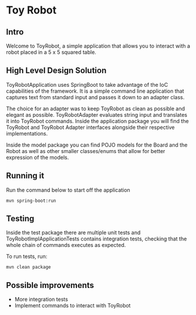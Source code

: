 # Toy Robot

## Intro

Welcome to ToyRobot, a simple application that allows you to interact with a robot placed in a 5 x 5 squared table.

## High Level Design Solution

ToyRobotApplication uses SpringBoot to take advantage of the IoC capabilities of the framework. It is a simple command line application that captures text from standard input and passes it down to an adapter class. 

The choice for an adapter was to keep ToyRobot as clean as possible and elegant as possible. ToyRobotAdapter evaluates string input and translates it into ToyRobot commands. Inside the application package you will find the ToyRobot and ToyRobot Adapter interfaces alongside their respective implementations.

 Inside the model package you can find POJO models for the Board and the Robot as well as other smaller classes/enums that allow for better expression of the models.

## Running it

Run the command below to start off the application

```
mvn spring-boot:run
```


## Testing

Inside the test package there are multiple unit tests and ToyRobotImplApplicationTests contains integration tests, checking that the whole chain of commands executes as expected.

To run tests, run:

```
mvn clean package
```

## Possible improvements

- More integration tests
- Implement commands to interact with ToyRobot